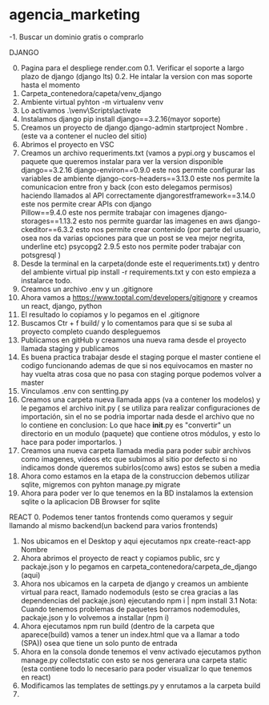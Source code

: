 # agencia_marketing
-1. Buscar un dominio gratis o comprarlo

DJANGO

0. Pagina para el despliege render.com
0.1. Verificar el soporte a largo plazo de django (django lts)
0.2. He intalar la version con mas soporte hasta el momento
1. Carpeta_contenedora/capeta/venv_django
2. Ambiente virtual pyhton -m virtualenv venv
3. Lo activamos .\venv\Scripts\activate
4. Instalamos django pip install django==3.2.16(mayor soporte)
5. Creamos un proyecto de django django-admin startproject Nombre . (este va a contener el nucleo del sitio)
6. Abrimos el proyecto en VSC
7. Creamos un archivo requeriments.txt (vamos a pypi.org y buscamos el paquete que queremos instalar para ver la 
	version disponible
	django==3.2.16
	django-environ==0.9.0 este nos permite configurar las variables de ambiente
	django-cors-headers==3.13.0 este nos permite la comunicacion entre fron y back (con esto delegamos permisos) haciendo
	llamados al API correctamente
	djangorestframework==3.14.0 este nos permite crear APIs con django	
	Pillow==9.4.0 este nos permite trabajar con imagenes
	django-storages==1.13.2 esto nos permite guardar las imagenes en aws
	django-ckeditor==6.3.2	esto nos permite crear contenido (por parte del usuario, osea nos da varias opciones para
	que un post se vea mejor negrita, underline etc)
	psycopg2 2.9.5 esto nos permite poder trabajar con potsgresql
)
8. Desde la terminal en la carpeta(donde este el requeriments.txt) y dentro del ambiente
	virtual pip install -r requirements.txt y con esto empieza a instalarce todo.
9. Creamos un archivo .env y un .gitignore
10. Ahora vamos a https://www.toptal.com/developers/gitignore y creamos un react, django, python
11. El resultado lo copiamos y lo pegamos en el .gitignore
12. Buscamos Ctr + f build/ y lo comentamos para que si se suba al proyecto completo cuando despleguemos
13. Publicamos en gitHub y creamos una nueva rama desde el proyecto llamada staging y publicamos
14. Es buena practica trabajar desde el staging porque el master contiene el codigo funcionando ademas de que si
	nos equivocamos en master no hay vuelta atras cosa que no pasa con staging porque podemos volver a master
15. Vinculamos .env con sentting.py
16. Creamos una carpeta nueva llamada apps (va a contener los modelos) y le pegamos el archivo init.py
	( se utiliza para realizar configuraciones de importación, sin el no se podria importar nada desde 
	el archivo que no lo contiene en conclusion: Lo que hace __init__.py es "convertir" un directorio en un modulo (paquete)
	que contiene otros módulos, y esto lo hace para poder importarlos. )
17. Creamos una nueva carpeta llamada media para poder subir archivos como imagenes,  videos etc que subimos al sitio por defecto
	si no indicamos donde queremos subirlos(como aws) estos se suben a media
18. Ahora como estamos en la etapa de la construccion debemos utilizar sqlite, migremos con pyhton manage.py migrate
19. Ahora para poder ver lo que tenemos en la BD instalamos la extension sqlite o la aplicacion DB Browser for sqlite





REACT
0. Podemos tener tantos frontends como queramos y seguir llamando al mismo backend(un backend para varios frontends)
1. Nos ubicamos en el Desktop y aqui ejecutamos npx create-react-app Nombre
2. Ahora abrimos el proyecto de react y copiamos public, src y packaje.json y lo pegamos en carpeta_contenedora/carpeta_de_django (aqui)
3. Ahora nos ubicamos en la carpeta de django y creamos un ambiente virtual para react, llamado nodemoduls
	(esto se crea gracias a las dependencias del packaje.json) ejecutando 
	npm i | npm install
3.1 Nota: Cuando tenemos problemas de paquetes borramos nodemodules, packaje.json y lo volvemos a installar (npm i)
4. Ahora ejecutamos npm run build (dentro de la carpeta que aparece(build) vamos a tener un index.html que va a llamar a todo (SPA))
	osea que tiene un solo punto de entrada
5. Ahora en la consola donde tenemos el venv activado ejecutamos python manage.py collectstatic con esto se nos generara una carpeta
	static (esta contiene todo lo necesario para poder visualizar lo que tenemos en react)
6. Modificamos las templates de settings.py y enrutamos a la carpeta build
7. 








